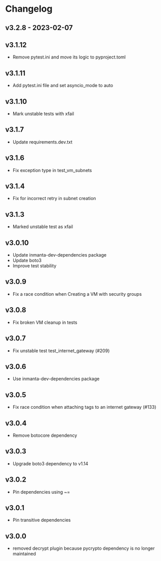 # Changelog

## v3.2.8 - 2023-02-07


## v3.1.12
- Remove pytest.ini and move its logic to pyproject.toml

## v3.1.11
- Add pytest.ini file and set asyncio_mode to auto

## v3.1.10
- Mark unstable tests with xfail

## v3.1.7
- Update requirements.dev.txt

## v3.1.6
- Fix exception type in test_vm_subnets

## v3.1.4
- Fix for incorrect retry in subnet creation

## v3.1.3
- Marked unstable test as xfail

## v3.0.10
- Update inmanta-dev-dependencies package
- Update boto3
- Improve test stability

## v3.0.9
 - Fix a race condition when Creating a VM with security groups

## v3.0.8
 - Fix broken VM cleanup in tests

## v3.0.7
 - Fix unstable test test_internet_gateway (#209)

## v3.0.6
 - Use inmanta-dev-dependencies package

## v3.0.5
 - Fix race condition when attaching tags to an internet gateway (#133)

## v3.0.4
 - Remove botocore dependency

## v3.0.3
 - Upgrade boto3 dependency to v1.14

## v3.0.2
 - Pin dependencies using ~=

## v3.0.1
 - Pin transitive dependencies

## v3.0.0
 - removed decrypt plugin because pycrypto dependency is no longer maintained
